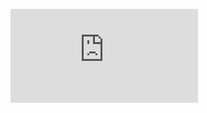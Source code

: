 ![Pic](https://github.com/Tushar499/while-1-/blob/main/Problems/2022-ICPC%20Asia%20Dhaka%20Preliminary%20C-HONORABLE.pdf)
